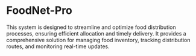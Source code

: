 # FoodNet-Pro
This system is designed to streamline and optimize food distribution processes, ensuring efficient allocation and timely delivery. It provides a comprehensive solution for managing food inventory, tracking distribution routes, and monitoring real-time updates.
